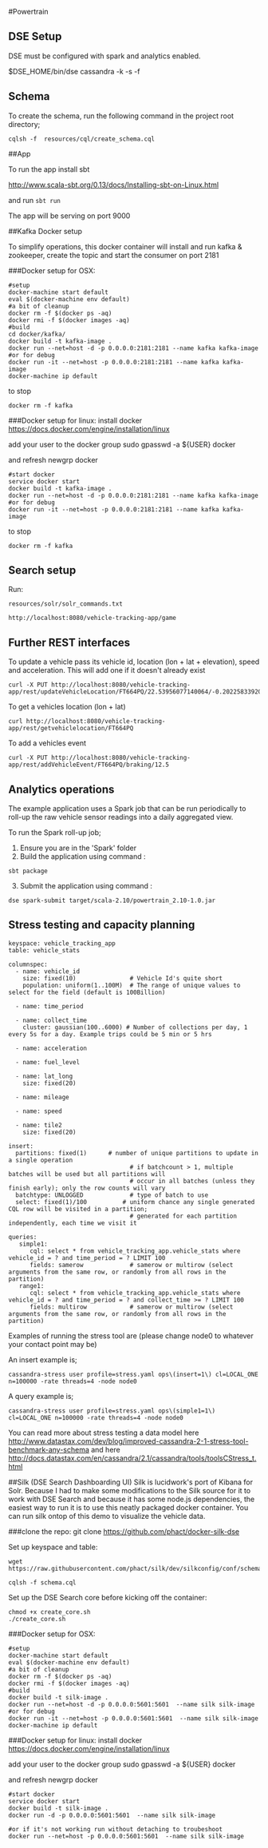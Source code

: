 #Powertrain

## DSE Setup
DSE must be configured with spark and analytics enabled.

$DSE_HOME/bin/dse cassandra -k -s -f

## Schema

To create the schema, run the following command in the project root directory;

```
cqlsh -f  resources/cql/create_schema.cql
```

##App

To run the app install sbt

http://www.scala-sbt.org/0.13/docs/Installing-sbt-on-Linux.html

and run `sbt run`

The app will be serving on port 9000

##Kafka Docker setup

To simplify operations, this docker container will install and run kafka & zookeeper, create the topic and start the consumer on port 2181

###Docker setup for OSX:

```
#setup
docker-machine start default
eval $(docker-machine env default)
#a bit of cleanup
docker rm -f $(docker ps -aq)
docker rmi -f $(docker images -aq)
#build
cd docker/kafka/
docker build -t kafka-image .
docker run --net=host -d -p 0.0.0.0:2181:2181 --name kafka kafka-image
#or for debug
docker run -it --net=host -p 0.0.0.0:2181:2181 --name kafka kafka-image
docker-machine ip default
```

to stop

    docker rm -f kafka

###Docker setup for linux:
install docker https://docs.docker.com/engine/installation/linux

add your user to the docker group
    sudo gpasswd -a ${USER} docker

and refresh
   newgrp docker


````
#start docker
service docker start
docker build -t kafka-image .
docker run --net=host -d -p 0.0.0.0:2181:2181 --name kafka kafka-image
#or for debug
docker run -it --net=host -p 0.0.0.0:2181:2181 --name kafka kafka-image
````

to stop

    docker rm -f kafka

## Search setup

Run:

    resources/solr/solr_commands.txt


```
http://localhost:8080/vehicle-tracking-app/game
```

## Further REST interfaces

To update a vehicle pass its vehicle id, location (lon + lat + elevation), speed and acceleration. This will add one if it doesn't already exist

```
curl -X PUT http://localhost:8080/vehicle-tracking-app/rest/updateVehicleLocation/FT664PQ/22.53956077140064/-0.20225833920426117/10.00/55/5
```
  	
To get a vehicles location (lon + lat)

```
curl http://localhost:8080/vehicle-tracking-app/rest/getvehiclelocation/FT664PQ
```
  	
To add a vehicles event

```
curl -X PUT http://localhost:8080/vehicle-tracking-app/rest/addVehicleEvent/FT664PQ/braking/12.5
```

## Analytics operations

The example application uses a Spark job that can be run periodically to roll-up the raw vehicle sensor readings into a daily aggregated view.

To run the Spark roll-up job;

1. Ensure you are in the 'Spark' folder
2. Build the application using command :
  ```
  sbt package
  ```
3. Submit the application using command :
  ```
  dse spark-submit target/scala-2.10/powertrain_2.10-1.0.jar
  ```

## Stress testing and capacity planning
```
keyspace: vehicle_tracking_app
table: vehicle_stats

columnspec:
  - name: vehicle_id
    size: fixed(10)               # Vehicle Id's quite short
    population: uniform(1..100M)  # The range of unique values to select for the field (default is 100Billion)

  - name: time_period

  - name: collect_time
    cluster: gaussian(100..6000) # Number of collections per day, 1 every 5s for a day. Example trips could be 5 min or 5 hrs

  - name: acceleration

  - name: fuel_level

  - name: lat_long
    size: fixed(20)

  - name: mileage

  - name: speed

  - name: tile2
    size: fixed(20)

insert:
  partitions: fixed(1)      # number of unique partitions to update in a single operation
                                  # if batchcount > 1, multiple batches will be used but all partitions will
                                  # occur in all batches (unless they finish early); only the row counts will vary
  batchtype: UNLOGGED             # type of batch to use
  select: fixed(1)/100          # uniform chance any single generated CQL row will be visited in a partition;
                                  # generated for each partition independently, each time we visit it

queries:
   simple1:
      cql: select * from vehicle_tracking_app.vehicle_stats where vehicle_id = ? and time_period = ? LIMIT 100
      fields: samerow             # samerow or multirow (select arguments from the same row, or randomly from all rows in the partition)
   range1:
      cql: select * from vehicle_tracking_app.vehicle_stats where vehicle_id = ? and time_period = ? and collect_time >= ? LIMIT 100
      fields: multirow            # samerow or multirow (select arguments from the same row, or randomly from all rows in the partition)

```
Examples of running the stress tool are (please change node0 to whatever your contact point may be)

An insert example is;
```
cassandra-stress user profile=stress.yaml ops\(insert=1\) cl=LOCAL_ONE n=100000 -rate threads=4 -node node0 
```
A query example is;
```
cassandra-stress user profile=stress.yaml ops\(simple1=1\) cl=LOCAL_ONE n=100000 -rate threads=4 -node node0 
```

You can read more about stress testing a data model here 
http://www.datastax.com/dev/blog/improved-cassandra-2-1-stress-tool-benchmark-any-schema and here 
http://docs.datastax.com/en/cassandra/2.1/cassandra/tools/toolsCStress_t.html

##Silk (DSE Search Dashboarding UI)
Silk is lucidwork's port of Kibana for Solr. Because I had to make some modifications to the Silk source for it to work with DSE Search and because it has some node.js dependencies, the easiest way to run it is to use this neatly packaged docker container. You can run silk ontop of this demo to visualize the vehicle data.

###clone the repo:
    git clone https://github.com/phact/docker-silk-dse

Set up keyspace and table:

    wget https://raw.githubusercontent.com/phact/silk/dev/silkconfig/conf/schema.cql
    
    cqlsh -f schema.cql
    
Set up the DSE Search core before kicking off the container:
    
    chmod +x create_core.sh
    ./create_core.sh

###Docker setup for OSX:

```
#setup
docker-machine start default
eval $(docker-machine env default)
#a bit of cleanup
docker rm -f $(docker ps -aq)
docker rmi -f $(docker images -aq)
#build
docker build -t silk-image .
docker run --net=host -d -p 0.0.0.0:5601:5601  --name silk silk-image
#or for debug
docker run -it --net=host -p 0.0.0.0:5601:5601  --name silk silk-image
docker-machine ip default
```

###Docker setup for linux:
install docker https://docs.docker.com/engine/installation/linux

add your user to the docker group
    sudo gpasswd -a ${USER} docker

and refresh 
   newgrp docker 


````
#start docker
service docker start
docker build -t silk-image .
docker run -d -p 0.0.0.0:5601:5601  --name silk silk-image

#or if it's not working run without detaching to troubeshoot
docker run --net=host -p 0.0.0.0:5601:5601  --name silk silk-image
````
